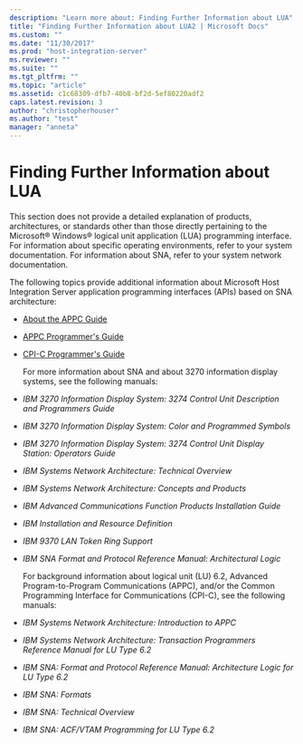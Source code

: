```yaml
---
description: "Learn more about: Finding Further Information about LUA"
title: "Finding Further Information about LUA2 | Microsoft Docs"
ms.custom: ""
ms.date: "11/30/2017"
ms.prod: "host-integration-server"
ms.reviewer: ""
ms.suite: ""
ms.tgt_pltfrm: ""
ms.topic: "article"
ms.assetid: c1c68309-dfb7-40b8-bf2d-5ef80220adf2
caps.latest.revision: 3
author: "christopherhouser"
ms.author: "test"
manager: "anneta"
---
```

# Finding Further Information about LUA
This section does not provide a detailed explanation of products, architectures, or standards other than those directly pertaining to the Microsoft® Windows® logical unit application (LUA) programming interface. For information about specific operating environments, refer to your system documentation. For information about SNA, refer to your system network documentation.  

 The following topics provide additional information about Microsoft Host Integration Server application programming interfaces (APIs) based on SNA architecture:  

- [About the APPC Guide](../core/appc-guide2.md)  

- [APPC Programmer's Guide](../core/appc-programmer-s-guide2.md)  

- [CPI-C Programmer's Guide](../core/cpi-c-programmer-s-guide1.md)  

  For more information about SNA and about 3270 information display systems, see the following manuals:  

- *IBM 3270 Information Display System: 3274 Control Unit Description and Programmers Guide*  

- *IBM 3270 Information Display System: Color and Programmed Symbols*  

- *IBM 3270 Information Display System: 3274 Control Unit Display Station: Operators Guide*  

- *IBM Systems Network Architecture: Technical Overview*  

- *IBM Systems Network Architecture: Concepts and Products*  

- *IBM Advanced Communications Function Products Installation Guide*  

- *IBM Installation and Resource Definition*  

- *IBM 9370 LAN Token Ring Support*  

- *IBM SNA Format and Protocol Reference Manual: Architectural Logic*  

  For background information about logical unit (LU) 6.2, Advanced Program-to-Program Communications (APPC), and/or the Common Programming Interface for Communications (CPI-C), see the following manuals:  

- *IBM Systems Network Architecture: Introduction to APPC*  

- *IBM Systems Network Architecture: Transaction Programmers Reference Manual for LU Type 6.2*  

- *IBM SNA: Format and Protocol Reference Manual: Architecture Logic for LU Type 6.2*  

- *IBM SNA: Formats*  

- *IBM SNA: Technical Overview*  

- *IBM SNA: ACF/VTAM Programming for LU Type 6.2*
